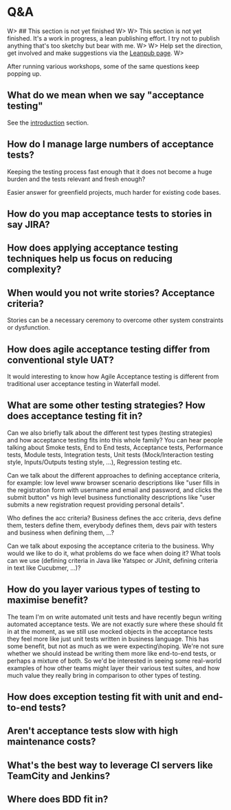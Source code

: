 # Q&A

W> ## This section is not yet finished
W>
W> This section is not yet finished. It's a work in progress, a lean publishing effort. I try not to publish anything that's too sketchy but bear with me.
W>
W> Help set the direction, get involved and make suggestions via the [Leanpub page](https://leanpub.com/essential_acceptance_testing).
W>


After running various workshops, some of the same questions keep popping up.


## What do we mean when we say "acceptance testing"

See the [introduction](#part1) section.


## How do I manage large numbers of acceptance tests?

Keeping the testing process fast enough that it does not become a huge burden and the tests relevant and fresh enough?

Easier answer for greenfield projects, much harder for existing code bases.


## How do you map acceptance tests to stories in say JIRA?


## How does applying acceptance testing techniques help us focus on reducing complexity?


## When would you not write stories? Acceptance criteria?

Stories can be a necessary ceremony to overcome other system constraints or dysfunction.



## How does agile acceptance testing differ from conventional style UAT?

It would interesting to know how Agile Acceptance testing is different from traditional user acceptance testing in Waterfall model.


## What are some other testing strategies? How does acceptance testing fit in?

Can we also briefly talk about the different test types (testing strategies) and how acceptance testing fits into this whole family? You can hear people talking about Smoke tests, End to End tests, Acceptance tests, Performance tests, Module tests, Integration tests, Unit tests (Mock/Interaction testing style, Inputs/Outputs testing style, ...), Regression testing etc.

Can we talk about the different approaches to defining acceptance criteria, for example: low level www browser scenario descriptions like "user fills in the registration form with username and email and password, and clicks the submit button" vs high level business functionality descriptions like "user submits a new registration request providing personal details".

Who defines the acc criteria? Business defines the acc criteria, devs define them, testers define them, everybody defines them, devs pair with testers and business when defining them, ...?

Can we talk about exposing the acceptance criteria to the business. Why would we like to do it, what problems do we face when doing it? What tools can we use (defining criteria in Java like Yatspec or JUnit, defining criteria in text like Cucubmer, ...)?


## How do you layer various types of testing to maximise benefit?

The team I'm on write automated unit tests and have recently begun writing automated acceptance tests. We are not exactly sure where these should fit in at the moment, as we still use mocked objects in the acceptance tests they feel more like just unit tests written in business language. This has some benefit, but not as much as we were expecting\hoping. We're not sure whether we should instead be writing them more like end-to-end tests, or perhaps a mixture of both. So we'd be interested in seeing some real-world examples of how other teams might layer their various test suites, and how much value they really bring in comparison to other types of testing.


## How does exception testing fit with unit and end-to-end tests?


## Aren't acceptance tests slow with high maintenance costs?


## What's the best way to leverage CI servers like TeamCity and Jenkins?



## Where does BDD fit in?